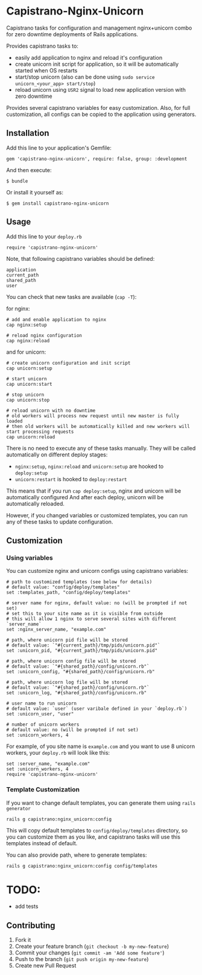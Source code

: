 # Capistrano-Nginx-Unicorn

Capistrano tasks for configuration and management nginx+unicorn combo for zero downtime deployments of Rails applications.

Provides capistrano tasks to:

* easily add application to nginx and reload it's configuration
* create unicorn init script for application, so it will be automatically started when OS restarts
* start/stop unicorn (also can be done using `sudo service unicorn_<your_app> start/stop`)
* reload unicorn using `USR2` signal to load new application version with zero downtime

Provides several capistrano variables for easy customization.
Also, for full customization, all configs can be copied to the application using generators.

## Installation

Add this line to your application's Gemfile:

    gem 'capistrano-nginx-unicorn', require: false, group: :development

And then execute:

    $ bundle

Or install it yourself as:

    $ gem install capistrano-nginx-unicorn

## Usage

Add this line to your `deploy.rb`

    require 'capistrano-nginx-unicorn'

Note, that following capistrano variables should be defined:

    application
    current_path
    shared_path
    user

You can check that new tasks are available (`cap -T`):

for nginx:

    # add and enable application to nginx
    cap nginx:setup

    # reload nginx configuration
    cap nginx:reload

and for unicorn:

    # create unicorn configuration and init script
    cap unicorn:setup

    # start unicorn
    cap unicorn:start

    # stop unicorn
    cap unicorn:stop

    # reload unicorn with no downtime
    # old workers will process new request until new master is fully loaded
    # then old workers will be automatically killed and new workers will start processing requests
    cap unicorn:reload

There is no need to execute any of these tasks manually.
They will be called automatically on different deploy stages:

* `nginx:setup`, `nginx:reload` and `unicorn:setup` are hooked to `deploy:setup`
* `unicorn:restart` is hooked to `deploy:restart`

This means that if you run `cap deploy:setup`,
nginx and unicorn will be automatically configured
And after each deploy, unicorn will be automatically reloaded.

However, if you changed variables or customized templates,
you can run any of these tasks to update configuration.

## Customization

### Using variables

You can customize nginx and unicorn configs using capistrano variables:

    # path to customized templates (see below for details)
    # default value: "config/deploy/templates"
    set :templates_path, "config/deploy/templates"

    # server name for nginx, default value: no (will be prompted if not set)
    # set this to your site name as it is visible from outside
    # this will allow 1 nginx to serve several sites with different `server_name`
    set :nginx_server_name, "example.com"

    # path, where unicorn pid file will be stored
    # default value: `"#{current_path}/tmp/pids/unicorn.pid"`
    set :unicorn_pid, "#{current_path}/tmp/pids/unicorn.pid"

    # path, where unicorn config file will be stored
    # default value: `"#{shared_path}/config/unicorn.rb"`
    set :unicorn_config, "#{shared_path}/config/unicorn.rb"

    # path, where unicorn log file will be stored
    # default value: `"#{shared_path}/config/unicorn.rb"`
    set :unicorn_log, "#{shared_path}/config/unicorn.rb"

    # user name to run unicorn
    # default value: `user` (user varibale defined in your `deploy.rb`)
    set :unicorn_user, "user"

    # number of unicorn workers
    # default value: no (will be prompted if not set)
    set :unicorn_workers, 4

For example, of you site name is `example.com` and you want to use 8 unicorn workers,
your `deploy.rb` will look like this:

    set :server_name, "example.com"
    set :unicorn_workers, 4
    require 'capistrano-nginx-unicorn'

### Template Customization

If you want to change default templates, you can generate them using `rails generator`

    rails g capistrano:nginx_unicorn:config

This will copy default templates to `config/deploy/templates` directory,
so you can customize them as you like, and capistrano tasks will use this templates instead of default.

You can also provide path, where to generate templates:

    rails g capistrano:nginx_unicorn:config config/templates

# TODO:

* add tests

## Contributing

1. Fork it
2. Create your feature branch (`git checkout -b my-new-feature`)
3. Commit your changes (`git commit -am 'Add some feature'`)
4. Push to the branch (`git push origin my-new-feature`)
5. Create new Pull Request
